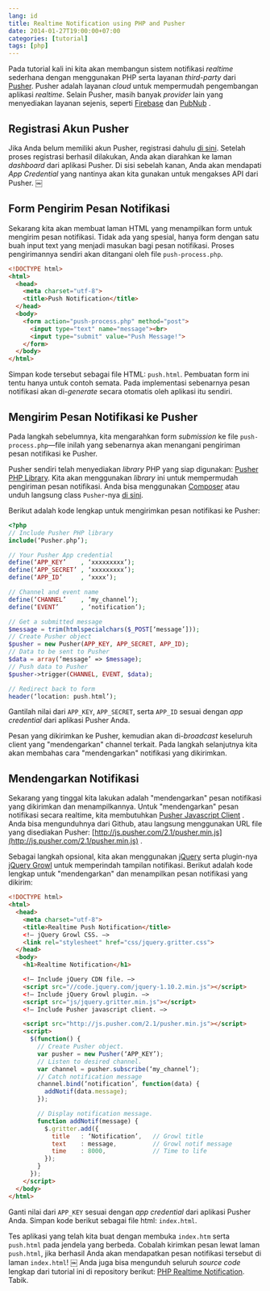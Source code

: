 ```yaml
---
lang: id
title: Realtime Notification using PHP and Pusher
date: 2014-01-27T19:00:00+07:00
categories: [tutorial]
tags: [php]
---
```

Pada tutorial kali ini kita akan membangun sistem notifikasi *realtime* sederhana dengan menggunakan PHP serta layanan *third-party* dari [Pusher](http://pusher.com/). Pusher adalah layanan *cloud* untuk mempermudah pengembangan aplikasi *realtime*. Selain Pusher, masih banyak *provider* lain yang menyediakan layanan sejenis, seperti [Firebase](https://www.firebase.com/) dan [PubNub](http://www.pubnub.com/) .

## Registrasi Akun Pusher

Jika Anda belum memiliki akun Pusher, registrasi dahulu [di sini](http://pusher.com/pricing). Setelah proses registrasi berhasil dilakukan, Anda akan diarahkan ke laman *dashboard* dari aplikasi Pusher. Di sisi sebelah kanan, Anda akan mendapati *App Credential* yang nantinya akan kita gunakan untuk mengakses API dari Pusher.
￼
## Form Pengirim Pesan Notifikasi

Sekarang kita akan membuat laman HTML yang menampilkan form untuk mengirim pesan notifikasi. Tidak ada yang spesial, hanya form dengan satu buah input text yang menjadi masukan bagi pesan notifikasi. Proses pengirimannya sendiri akan ditangani oleh file `push-process.php`.

```html
<!DOCTYPE html>
<html>
  <head>
    <meta charset="utf-8">
    <title>Push Notification</title>
  </head>
  <body>
    <form action="push-process.php" method="post">
      <input type="text" name="message"><br>
      <input type="submit" value="Push Message!">
    </form>
  </body>
</html>
```

Simpan kode tersebut sebagai file HTML: `push.html`. Pembuatan form ini tentu hanya untuk contoh semata. Pada implementasi sebenarnya pesan notifikasi akan di-*generate* secara otomatis oleh aplikasi itu sendiri.

## Mengirim Pesan Notifikasi ke Pusher

Pada langkah sebelumnya, kita mengarahkan form *submission* ke file `push-process.php`—file inilah yang sebenarnya akan menangani pengiriman pesan notifikasi ke Pusher.

Pusher sendiri telah menyediakan *library* PHP yang siap digunakan: [Pusher PHP Library](https://github.com/pusher/pusher-php-server). Kita akan menggunakan *library* ini untuk mempermudah pengiriman pesan notifikasi. Anda bisa menggunakan [Composer](http://getcomposer.org/) atau unduh langsung class `Pusher`-nya [di sini](https://raw2.github.com/pusher/pusher-php-server/master/lib/Pusher.php).

Berikut adalah kode lengkap untuk mengirimkan pesan notifikasi ke Pusher:

```php
<?php
// Include Pusher PHP library
include(‘Pusher.php’);

// Your Pusher App credential
define(‘APP_KEY’    , ‘xxxxxxxxx’);
define(‘APP_SECRET’ , ‘xxxxxxxxx’);
define(‘APP_ID’     , ‘xxxx’);

// Channel and event name
define(‘CHANNEL’    , ‘my_channel’);
define(‘EVENT’      , ‘notification’);

// Get a submitted message
$message = trim(htmlspecialchars($_POST[‘message’]));
// Create Pusher object
$pusher = new Pusher(APP_KEY, APP_SECRET, APP_ID);
// Data to be sent to Pusher
$data = array(‘message’ => $message);
// Push data to Pusher
$pusher->trigger(CHANNEL, EVENT, $data);

// Redirect back to form
header(‘location: push.html’);
```

Gantilah nilai dari `APP_KEY`, `APP_SECRET`, serta `APP_ID` sesuai dengan *app credential* dari aplikasi Pusher Anda.

Pesan yang dikirimkan ke Pusher, kemudian akan di-*broadcast* keseluruh client yang "mendengarkan" channel terkait. Pada langkah selanjutnya kita akan membahas cara "mendengarkan" notifikasi yang dikirimkan.

## Mendengarkan Notifikasi

Sekarang yang tinggal kita lakukan adalah "mendengarkan" pesan notifikasi yang dikirimkan dan menampilkannya. Untuk "mendengarkan" pesan notifikasi secara realtime, kita membutuhkan  [Pusher Javascript Client](https://github.com/pusher/pusher-js) . Anda bisa mengunduhnya dari Github, atau langsung menggunakan URL file yang disediakan Pusher:  [http://js.pusher.com/2.1/pusher.min.js](http://js.pusher.com/2.1/pusher.min.js) .

Sebagai langkah opsional, kita akan menggunakan  [jQuery](http://jquery.com/)  serta plugin-nya  [jQuery Growl](https://github.com/jboesch/Gritter/)  untuk memperindah tampilan notifikasi. Berikut adalah kode lengkap untuk "mendengarkan" dan menampilkan pesan notifikasi yang dikirim:

```html
<!DOCTYPE html>
<html>
  <head>
    <meta charset="utf-8">
    <title>Realtime Push Notification</title>
    <!— jQuery Growl CSS. —>
    <link rel="stylesheet" href="css/jquery.gritter.css">
  </head>
  <body>
    <h1>Realtime Notification</h1>

    <!— Include jQuery CDN file. —>
    <script src="//code.jquery.com/jquery-1.10.2.min.js"></script>
    <!— Include jQuery Growl plugin. —>
    <script src="js/jquery.gritter.min.js"></script>
    <!— Include Pusher javascript client. —>

    <script src="http://js.pusher.com/2.1/pusher.min.js"></script>
    <script>
      $(function() {
        // Create Pusher object.
        var pusher = new Pusher(‘APP_KEY’);
        // Listen to desired channel.
        var channel = pusher.subscribe(‘my_channel’);
        // Catch notification message
        channel.bind(‘notification’, function(data) {
          addNotif(data.message);
        });

        // Display notification message.
        function addNotif(message) {
          $.gritter.add({
            title   : ‘Notification’,   // Growl title
            text    : message,          // Growl notif message
            time    : 8000,             // Time to life
          });
        }
      });
    </script>
  </body>
</html>
```

Ganti nilai dari `APP_KEY` sesuai dengan *app credential* dari aplikasi Pusher Anda. Simpan kode berikut sebagai file html: `index.html`.

Tes aplikasi yang telah kita buat dengan membuka `index.htm` serta `push.html` pada jendela yang berbeda. Cobalah kirimkan pesan lewat laman `push.html`, jika berhasil Anda akan mendapatkan pesan notifikasi tersebut di laman `index.html`!
￼
Anda juga bisa mengunduh seluruh *source code* lengkap dari tutorial ini di repository berikut: [PHP Realtime Notification](https://github.com/risan/php-realtime-notification). Tabik.
